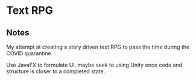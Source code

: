 # Text RPG

## Notes
My attempt at creating a story driven text RPG to pass the time during the COVID quarantine.

Use JavaFX to formulate UI, maybe seek to using Unity once code and structure is closer to a completed state.
